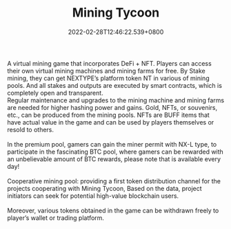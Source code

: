 ﻿---
title: "Mining Tycoon"
description: "Relaxing mining game to play and earn"
lead: "Relaxing mining game to play and earn"
date: 2022-02-28T12:46:22.539+0800
lastmod: 2022-02-28T12:46:22.539+0800
draft: false
featuredImage: ["100_miningtycoon.png"]
score: "210"
status: "Live"
blockchain: ["Other"]
nft_support: "Yes"
free_to_play: "Yes"
play_to_earn: ["NFT","Crypto"]
website: "https://mt.nextype.finance/?utm_source=PlayToEarn.net&utm_medium=organic&utm_campaign=gamepage"
twitter: "https://twitter.com/NEXTYPE1"
discord: "https://discord.gg/s2j7WXTa"
telegram: "https://t.me/nextypegroup"
github: "https://github.com/nextypefinance/miningtycoon"
youtube: 
twitch: 
facebook: "https://www.facebook.com/nextype1"
instagram: 
reddit: 
medium: "https://nextype.medium.com/"
steam: 
gitbook: 
googleplay: 
appstore: 

  
    
categories: ["games"]
games: ["DeFi","Mining","Simulation"]
toc: false
pinned: false
weight: 
---
A virtual mining game that incorporates DeFi + NFT. Players can access their own virtual mining machines and mining farms for free. By Stake mining, they can get NEXTYPE’s platform token NT in various of mining pools. And all stakes and outputs are executed by smart contracts, which is completely open and transparent.<br> Regular maintenance and upgrades to the mining machine and mining farms are needed for higher hashing power and gains. Gold, NFTs, or souvenirs, etc., can be produced from the mining pools. NFTs are BUFF items that have actual value in the game and can be used by players themselves or resold to others.<br> <br> In the premium pool, gamers can gain the miner permit with NX-L type, to participate in the fascinating BTC pool, where gamers can be rewarded with an unbelievable amount of BTC rewards, please note that is available every day!<br> <br> Cooperative mining pool: providing a first token distribution channel for the projects cooperating with Mining Tycoon, Based on the data, project initiators can seek for potential high-value blockchain users.<br> <br> Moreover, various tokens obtained in the game can be withdrawn freely to player’s wallet or trading platform.